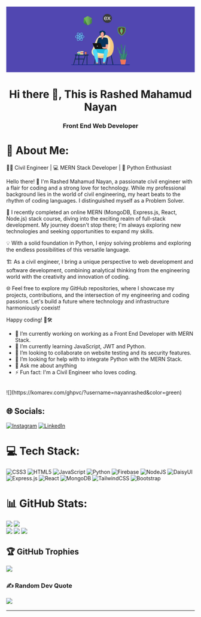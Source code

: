 ![logo](https://raw.githubusercontent.com/nayanrashed/nayanrashed/main/mern-stack.webp)
<h1 align="center">Hi there 👋, This is Rashed Mahamud Nayan</h1>
<h3 align="center">Front End Web Developer</h3>


# 💫 About Me:
👷‍♂️ Civil Engineer | 💻 MERN Stack Developer | 🐍 Python Enthusiast

Hello there! 👋 I'm Rashed Mahamud Nayan, a passionate civil engineer with a flair for coding and a strong love for technology. While my professional background lies in the world of civil engineering, my heart beats to the rhythm of coding languages. I distinguished myself as a Problem Solver. 

🚀 I recently completed an online MERN (MongoDB, Express.js, React, Node.js) stack course, diving into the exciting realm of full-stack development. My journey doesn't stop there; I'm always exploring new technologies and seeking opportunities to expand my skills.

💡 With a solid foundation in Python, I enjoy solving problems and exploring the endless possibilities of this versatile language.

🏗️ As a civil engineer, I bring a unique perspective to web development and software development, combining analytical thinking from the engineering world with the creativity and innovation of coding.

🌐 Feel free to explore my GitHub repositories, where I showcase my projects, contributions, and the intersection of my engineering and coding passions. Let's build a future where technology and infrastructure harmoniously coexist!

Happy coding! 🚀🛠️

- 🔭 I’m currently working on working as a Front End Developer with MERN Stack. 
- 🌱 I’m currently learning JavaScript, JWT and Python. 
- 👯 I’m looking to collaborate on website testing and its security features. 
- 🤔 I’m looking for help with to integrate Python with the MERN Stack. 
- 💬 Ask me about anything 
- ⚡ Fun fact:  I'm a Civil Engineer who loves coding.
 <br>
  ![](https://komarev.com/ghpvc/?username=nayanrashed&color=green)

## 🌐 Socials:
[![Instagram](https://img.shields.io/badge/Instagram-%23E4405F.svg?logo=Instagram&logoColor=white)](https://instagram.com/rashed.nayan) [![LinkedIn](https://img.shields.io/badge/LinkedIn-%230077B5.svg?logo=linkedin&logoColor=white)](https://linkedin.com/in/rashed-nayan-3215892a4) 

# 💻 Tech Stack:
![CSS3](https://img.shields.io/badge/css3-%231572B6.svg?style=for-the-badge&logo=css3&logoColor=white) ![HTML5](https://img.shields.io/badge/html5-%23E34F26.svg?style=for-the-badge&logo=html5&logoColor=white) ![JavaScript](https://img.shields.io/badge/javascript-%23323330.svg?style=for-the-badge&logo=javascript&logoColor=%23F7DF1E) ![Python](https://img.shields.io/badge/python-3670A0?style=for-the-badge&logo=python&logoColor=ffdd54) ![Firebase](https://img.shields.io/badge/firebase-%23039BE5.svg?style=for-the-badge&logo=firebase) ![NodeJS](https://img.shields.io/badge/node.js-6DA55F?style=for-the-badge&logo=node.js&logoColor=white) ![DaisyUI](https://img.shields.io/badge/daisyui-5A0EF8?style=for-the-badge&logo=daisyui&logoColor=white) ![Express.js](https://img.shields.io/badge/express.js-%23404d59.svg?style=for-the-badge&logo=express&logoColor=%2361DAFB) ![React](https://img.shields.io/badge/react-%2320232a.svg?style=for-the-badge&logo=react&logoColor=%2361DAFB) ![MongoDB](https://img.shields.io/badge/MongoDB-%234ea94b.svg?style=for-the-badge&logo=mongodb&logoColor=white) ![TailwindCSS](https://img.shields.io/badge/tailwindcss-%2338B2AC.svg?style=for-the-badge&logo=tailwind-css&logoColor=white) ![Bootstrap](https://img.shields.io/badge/bootstrap-%238511FA.svg?style=for-the-badge&logo=bootstrap&logoColor=white)

# 📊 GitHub Stats:
![](https://github-readme-stats.vercel.app/api?username=nayanrashed&theme=radical&hide_border=false&include_all_commits=true&count_private=true)
![](https://github-readme-streak-stats.herokuapp.com/?user=nayanrashed&theme=radical&hide_border=false)<br/>
![](https://github-readme-stats.vercel.app/api/top-langs/?username=nayanrashed&theme=radical&hide_border=false&include_all_commits=true&count_private=true&layout=compact)
![](https://github-readme-activity-graph.vercel.app/graph?username=nayanrashed&theme=react-dark)
[![](https://visitcount.itsvg.in/api?id=nayanrashed&icon=0&color=0)](https://visitcount.itsvg.in)
## 🏆 GitHub Trophies
![](https://github-profile-trophy.vercel.app/?username=nayanrashed&theme=radical&no-frame=true&no-bg=false&margin-w=4)

### ✍️ Random Dev Quote
![](https://quotes-github-readme.vercel.app/api?type=horizontal&theme=radical)

---



